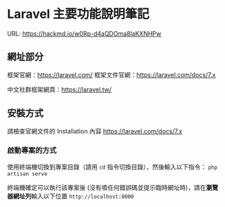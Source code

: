 # Laravel 主要功能說明筆記
URL: https://hackmd.io/w0Rp-d4aQDOma8laKXNHPw

## 網址部分
框架官網：https://laravel.com/
框架文件官網：https://laravel.com/docs/7.x

中文社群框架網頁：https://laravel.tw/

## 安裝方式
請檢查官網文件的 Installation 內容
https://laravel.com/docs/7.x

### 啟動專案的方式
使用終端機切換到專案目錄（請用 `cd` 指令切換目錄），然後輸入以下指令：
`php artisan serve`

終端機確定可以執行該專案後 (沒有噴任何錯誤碼並提示臨時網址時)，請在**瀏覽器網址列**輸入以下位置
`http://localhost:8000`

